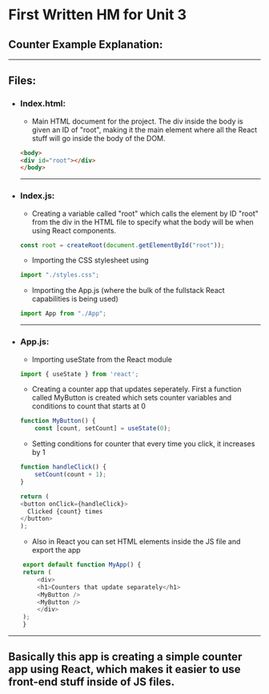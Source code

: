 # First Written HM for Unit 3

## Counter Example Explanation: 

--- 
## Files: 
* ### Index.html: 
    * Main HTML document for the project. The div inside the body is given an ID of "root", making it the main element where all the React stuff will go inside the body of the DOM. 
    ```HTML
    <body>
    <div id="root"></div>
  </body>
    ```
    ---
* ### Index.js:
    * Creating a variable called "root" which calls the element by ID "root" from the div in the HTML file to specify what the body will be when using React components. 
    ```JavaScript
    const root = createRoot(document.getElementById("root"));
    ```
    * Importing the CSS stylesheet using 
    ```JavaScript
    import "./styles.css";
    ```
    * Importing the App.js (where the bulk of the fullstack React capabilities is being used)
    ```JavaScript
    import App from "./App";
    ```
    ---
* ### App.js:
    * Importing useState from the React module 
    ```JavaScript
    import { useState } from 'react';
    ```
    * Creating a counter app that updates seperately. First a function called MyButton is created which sets counter variables and conditions to count that starts at 0 
    ```JavaScript
    function MyButton() {
        const [count, setCount] = useState(0);
    ```
    * Setting conditions for counter that every time you click, it increases by 1 
    ```JavaScript
    function handleClick() {
        setCount(count + 1);
  }

  return (
    <button onClick={handleClick}>
      Clicked {count} times
    </button>
  );
    ```
    * Also in React you can set HTML elements inside the JS file and export the app 
```JavaScript
    export default function MyApp() {
    return (
        <div>
        <h1>Counters that update separately</h1>
        <MyButton />
        <MyButton />
        </div>
    );
    }
```
---

## Basically this app is creating a simple counter app using React, which makes it easier to use front-end stuff inside of JS files. 